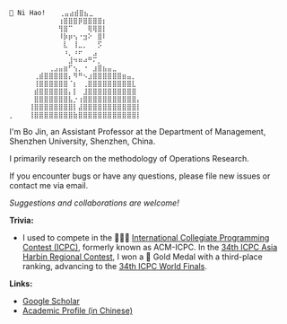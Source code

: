 ```
👋 Ni Hao! ⠀⠀⢀⣤⣴⣾⣿⣦⣀⠀⠀⠀⠀⠀⠀⠀⠀⠀
⠀⠀⠀⠀⠀⠀⠀⠀⠀⠀⢰⣿⣿⣿⡿⣿⣿⣿⣿⡆⠀⠀⠀⠀⠀⠀⠀
⠀⠀⠀⠀⠀⠀⠀⠀⠀⠀⢻⣿⠉⠀⠀⠀⢿⢿⣿⡇⠀⠀⠀⠀⠀⠀⠀
⠀⠀⠀⠀⠀⠀⠀⠀⠀⠀⠸⡷⡶⢢⠐⣲⠕⠀⣿⠇⠀⠀⠀⠀⠀⠀⠀
⠀⠀⠀⠀⠀⠀⠀⠀⠀⠀⠀⣇⠀⢸⣀⡀⠀⠀⡫⠀⠀⠀⠀⠀⠀⠀⠀
⠀⠀⠀⠀⠀⠀⠀⠀⠀⠀⠀⠰⡀⠰⠖⠀⠀⣠⠀⠀⠀⠀⠀⠀⠀⠀⠀
⠀⠀⠀⠀⠀⠀⠀⠀⠀⠀⠀⠀⣸⠲⠶⠴⠛⠍⡀⠀⠀⠀⠀⠀⠀⠀⠀
⠀⠀⠀⠀⠀⠀⠀⠀⢀⣠⣤⣶⠋⢢⡀⠐⠀⣰⣿⣦⣤⣀⠀⠀⠀⠀⠀
⠀⠀⠀⠀⠀⢀⣾⣿⣿⣿⣿⣿⡄⠻⠛⠢⣰⣿⣿⣿⣿⣿⣿⣶⣤⡀⠀
⠀⠀⠀⠀⠀⢸⣿⣿⣿⣿⣿⣿⠈⡆⠀⢀⣿⣿⣿⣿⣿⣿⣿⣿⣿⣇⠀
⠀⠀⠀⠀⠀⣾⣿⣿⣿⣿⣿⣿⡄⡇⠀⣸⣿⣿⣿⣿⣿⣿⣿⣿⣿⣿⠀
⠀⠀⠀⠀⠀⣿⣿⣿⣿⣿⣿⣿⣧⡐⢰⣿⣿⣿⣿⣿⣿⣿⣿⣿⣿⣿⡄
⠀⠀⠀⠀⢸⣿⣿⣿⣿⣿⣿⣿⣿⡇⣼⣿⣿⣿⣿⣿⣿⣿⣿⣿⣿⣿⡇
⡀⠀⠀⠀⢸⣿⣿⣿⣿⣿⣿⣿⣿⣷⣿⣿⣿⣿⣿⣿⣿⣿⣿⣿⣿⣿⡇
```

I'm Bo Jin, an Assistant Professor at the Department of Management, Shenzhen University, Shenzhen, China.

I primarily research on the methodology of Operations Research.

If you encounter bugs or have any questions, please file new issues or contact me via email.

*Suggestions and collaborations are welcome!*

**Trivia:**

- I used to compete in the 💭💡🎈 [International Collegiate Programming Contest (ICPC)](https://icpc.global/), formerly known as ACM-ICPC. In the [34th ICPC Asia Harbin Regional Contest](https://icpc.global/regionals/finder/Harbin-2010/standings), I won a 🏅 Gold Medal with a third-place ranking, advancing to the [34th ICPC World Finals](https://icpc.global/community/results-2010).

**Links:**

- [Google Scholar](https://scholar.google.com/citations?user=JF2RAwMAAAAJ)
- [Academic Profile (in Chinese)](https://ma.szu.edu.cn/jsfc/jinbo.htm)
